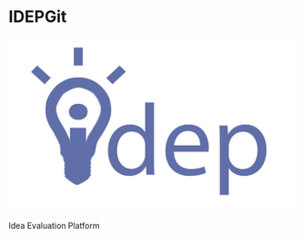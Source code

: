 IDEPGit
=======

![alt tag](https://raw.githubusercontent.com/SMavr/IDEPGit/master/idep_logo.jpg)

Idea Evaluation Platform 

